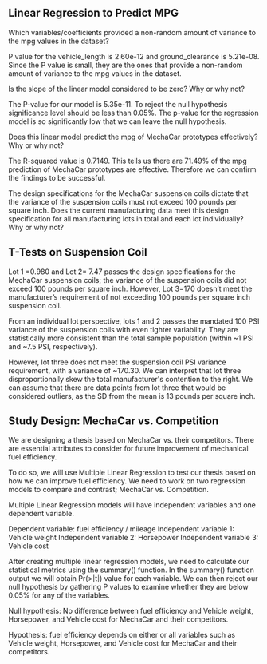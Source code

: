 ## Linear Regression to Predict MPG

Which variables/coefficients provided a non-random amount of variance to the mpg values in the dataset?

P value for the vehicle_length  is 2.60e-12 and ground_clearance  is 5.21e-08. Since the P value is small, they are the ones that provide a non-random amount of variance to the mpg values in the dataset.

Is the slope of the linear model considered to be zero? Why or why not?

The P-value for our model is 5.35e-11. To reject the null hypothesis significance level should be less than 0.05%. The p-value for the regression model is so significantly low that we can leave the null hypothesis.

Does this linear model predict the mpg of MechaCar prototypes effectively? Why or why not? 

The R-squared value is  0.7149. This tells us there are 71.49% of the mpg prediction of MechaCar prototypes are effective. Therefore we can confirm the findings to be successful. 

The design specifications for the MechaCar suspension coils dictate that the variance of the suspension coils must not exceed 100 pounds per square inch. Does the current manufacturing data meet this design specification for all manufacturing lots in total and each lot individually? Why or why not?

## T-Tests on Suspension Coil

Lot 1 =0.980 and Lot 2= 7.47  passes the design specifications for the MechaCar suspension coils; the variance of the suspension coils did not exceed 100 pounds per square inch. However, Lot 3=170 doesn’t meet the manufacturer’s requirement of not exceeding 100 pounds per square inch suspension coil. 

From an individual lot perspective, lots 1 and 2 passes the mandated 100 PSI variance of the suspension coils with even tighter variability. They are statistically more consistent than the total sample population (within ~1 PSI and ~7.5 PSI, respectively).

However, lot three does not meet the suspension coil PSI variance requirement, with a variance of ~170.30. We can interpret that lot three disproportionally skew the total manufacturer's contention to the right. We can assume that there are data points from lot three that would be considered outliers, as the SD from the mean is 13 pounds per square inch.

## Study Design: MechaCar vs. Competition

We are designing a thesis based on MechaCar vs. their competitors. There are essential attributes to consider for future improvement of mechanical fuel efficiency. 

To do so, we will use Multiple Linear Regression to test our thesis based on how we can improve fuel efficiency. We need to work on two regression models to compare and contrast; MechaCar vs. Competition. 

Multiple Linear Regression models will have independent variables and one dependent variable.

Dependent variable: fuel efficiency / mileage
Independent variable 1: Vehicle weight 
Independent variable 2: Horsepower
Independent variable 3: Vehicle cost

After creating multiple linear regression models, we need to calculate our statistical metrics using the summary() function. In the summary() function output we will obtain Pr(>|t|) value for each variable. We can then reject our null hypothesis by gathering P values to examine whether they are below 0.05% for any of the variables. 

Null hypothesis: No difference between fuel efficiency and Vehicle weight, Horsepower, and Vehicle cost for MechaCar and their competitors.

Hypothesis: fuel efficiency depends on either or all variables such as Vehicle weight, Horsepower, and Vehicle cost for MechaCar and their competitors.


